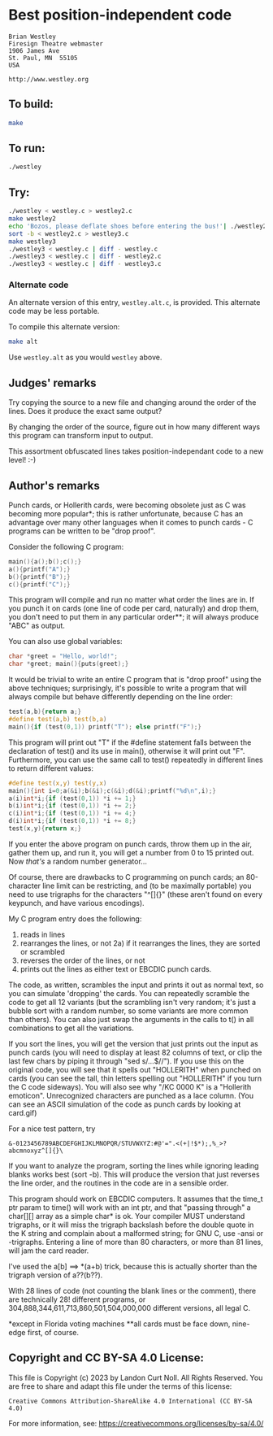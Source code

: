 # Best position-independent code

    Brian Westley
    Firesign Theatre webmaster
    1906 James Ave
    St. Paul, MN  55105
    USA

    http://www.westley.org

## To build:

```sh
make
```

## To run:

```sh
./westley
```

## Try:

```sh
./westley < westley.c > westley2.c
make westley2
echo 'Bozos, please deflate shoes before entering the bus!'| ./westley2
sort -b < westley2.c > westley3.c
make westley3
./westley3 < westley.c | diff - westley.c
./westley3 < westley.c | diff - westley2.c
./westley3 < westley.c | diff - westley3.c
```

### Alternate code

An alternate version of this entry, `westley.alt.c`, is provided.  This alternate code may be less portable.

To compile this alternate version:

```sh
make alt
```

Use `westley.alt` as you would `westley` above.

## Judges' remarks

Try copying the source to a new file and changing around the
order of the lines.  Does it produce the exact same output?

By changing the order of the source, figure out in how many different
ways this program can transform input to output.

This assortment obfuscated lines takes position-independant code
to a new level!  :-)

## Author's remarks

Punch cards, or Hollerith cards, were becoming obsolete just
as C was becoming more popular*; this is rather unfortunate,
because C has an advantage over many other languages when it
comes to punch cards - C programs can be written to be "drop
proof".

Consider the following C program:

```c
main(){a();b();c();}
a(){printf("A");}
b(){printf("B");}
c(){printf("C");}
```

This program will compile and run no matter what order the
lines are in.  If you punch it on cards (one line of code per
card, naturally) and drop them, you don't need to put them in
any particular order**; it will always produce "ABC" as output.

You can also use global variables:

```c
char *greet = "Hello, world!";
char *greet; main(){puts(greet);}
```

It would be trivial to write an entire C program that is
"drop proof" using the above techniques; surprisingly, it's
possible to write a program that will always compile but
behave differently depending on the line order:

```c
test(a,b){return a;}
#define test(a,b) test(b,a)
main(){if (test(0,1)) printf("T"); else printf("F");}
```

This program will print out "T" if the #define statement
falls between the declaration of test() and its use in
main(), otherwise it will print out "F".  Furthermore,
you can use the same call to test() repeatedly in
different lines to return different values:

```c
#define test(x,y) test(y,x)
main(){int i=0;a(&i);b(&i);c(&i);d(&i);printf("%d\n",i);}
a(i)int*i;{if (test(0,1)) *i += 1;}
b(i)int*i;{if (test(0,1)) *i += 2;}
c(i)int*i;{if (test(0,1)) *i += 4;}
d(i)int*i;{if (test(0,1)) *i += 8;}
test(x,y){return x;}
```

If you enter the above program on punch cards, throw them
up in the air, gather them up, and run it, you will get
a number from 0 to 15 printed out.  Now *that's* a random
number generator...

Of course, there are drawbacks to C programming on punch
cards; an 80-character line limit can be restricting, and
(to be maximally portable) you need to use trigraphs for
the characters "^[]{}\" (these aren't found on every
keypunch, and have various encodings).

My C program entry does the following:

1) reads in lines
2) rearranges the lines, or not
2a)  if it rearranges the lines, they are sorted or scrambled
3) reverses the order of the lines, or not
4) prints out the lines as either text or EBCDIC punch cards.

The code, as written, scrambles the input and prints it out
as normal text, so you can simulate 'dropping' the cards.
You can repeatedly scramble the code to get all 12 variants
(but the scrambling isn't very random; it's just a bubble
sort with a random number, so some variants are more common
than others).  You can also just swap the arguments in the
calls to t() in all combinations to get all the variations.

If you sort the lines, you will get the version that just
prints out the input as punch cards (you will need to display
at least 82 columns of text, or clip the last few chars by
piping it through "sed s/...$//").  If you use this on the
original code, you will see that it spells out "HOLLERITH"
when punched on cards (you can see the tall, thin letters
spelling out "HOLLERITH" if you turn the C code sideways).
You will also see why "/KC 0000 K" is a "Hollerith emoticon".
Unrecognized characters are punched as a lace column.
(You can see an ASCII simulation of the code as punch cards
by looking at card.gif)

For a nice test pattern, try

```
&-0123456789ABCDEFGHIJKLMNOPQR/STUVWXYZ:#@'=".<(+|!$*);,%_>?abcmnoxyz^[]{}\
```

If you want to analyze the program, sorting the lines while
ignoring leading blanks works best (sort -b).  This will
produce the version that just reverses the line order, and
the routines in the code are in a sensible order.

This program should work on EBCDIC computers.  It assumes
that the time_t ptr param to time() will work with an int
ptr, and that "passing through" a char[][] array as a simple
char* is ok.  Your compiler MUST understand trigraphs, or it
will miss the trigraph backslash before the double quote in
the K string and complain about a malformed string; for GNU
C, use -ansi or -trigraphs.  Entering a line of more than 80
characters, or more than 81 lines, will jam the card reader.

I've used the a[b] ==> *(a+b) trick, because this is
actually shorter than the trigraph version of a??(b??).

With 28 lines of code (not counting the blank lines or the
comment), there are technically 28! different programs, or
304,888,344,611,713,860,501,504,000,000 different versions,
all legal C.

*except in Florida voting machines
**all cards must be face down, nine-edge first, of course.

## Copyright and CC BY-SA 4.0 License:

This file is Copyright (c) 2023 by Landon Curt Noll.  All Rights Reserved.
You are free to share and adapt this file under the terms of this license:

    Creative Commons Attribution-ShareAlike 4.0 International (CC BY-SA 4.0)

For more information, see: https://creativecommons.org/licenses/by-sa/4.0/
